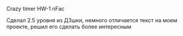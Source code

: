 Crazy timer
HW-1 nFac

Сделал 2.5 уровня из ДЗшки, немного отличается текст на моем проекте, решил его сделать более интересным
